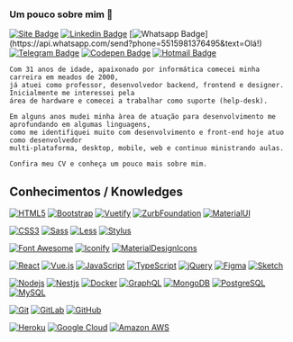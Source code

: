 ### Um pouco sobre mim 👋


[![Site Badge](https://img.shields.io/badge/-Site-000000?style=flat-square&logo=react&logoColor=white&link=https://jorgebrunetto.com.br)](https://jorgebrunetto.com.br)
[![Linkedin Badge](https://img.shields.io/badge/-LinkedIn-blue?style=flat-square&logo=Linkedin&logoColor=white&link=https://www.linkedin.com/in/jorgebrunetto/)](https://www.linkedin.com/in/jorgebrunetto/)
[![Whatsapp Badge](https://img.shields.io/badge/-Whatsapp-4CA143?style=flat-square&labelColor=4CA143&logo=whatsapp&logoColor=white&link=https://api.whatsapp.com/send?phone=5515981376495&text=Olá!)](https://api.whatsapp.com/send?phone=5515981376495&text=Olá!)
[![Telegram Badge](https://img.shields.io/badge/-Telegram-1ca0f1?style=flat-square&labelColor=1ca0f1&logo=telegram&logoColor=white&link=https://t.me/jorgebrunetto)](https://t.me/jorgebrunetto)
[![Codepen Badge](https://img.shields.io/badge/-Codepen-000000?style=flat-square&logo=codepen&logoColor=white&link=https://codepen.io/jorgebrunetto)](https://codepen.io/jorgebrunetto)
[![Hotmail Badge](https://img.shields.io/badge/-Hotmail-0078D4?style=flat-square&logo=microsoft-outlook&logoColor=white&link=mailto:jorgebrunetto@hotmail.com)](mailto:jorgebrunettot@hotmail.com)

    Com 31 anos de idade, apaixonado por informática comecei minha carreira em meados de 2000,
    já atuei como professor, desenvolvedor backend, frontend e designer. Inicialmente me interessei pela
    área de hardware e comecei a trabalhar como suporte (help-desk).

    Em alguns anos mudei minha àrea de atuação para desenvolvimento me aprofundando em algumas linguagens,
    como me identifiquei muito com desenvolvimento e front-end hoje atuo como desenvolvedor
    multi-plataforma, desktop, mobile, web e continuo ministrando aulas.

    Confira meu CV e conheça um pouco mais sobre mim.

## Conhecimentos / Knowledges

[![HTML5](https://img.shields.io/badge/-HTML5-E34F26?style=flat-square&logo=html5&logoColor=white&link=https://github.com/jorgebrunetto/)](https://github.com/jorgebrunetto/)
[![Bootstrap](https://img.shields.io/badge/-Bootstrap-563D7C?style=flat-square&logo=bootstrap&link=https://github.com/jorgebrunetto/)](https://github.com/jorgebrunetto/)
[![Vuetify](https://img.shields.io/badge/-Vuetify-1867C0?style=flat-square&logo=vuetify&link=https://github.com/jorgebrunetto/)](https://github.com/jorgebrunetto/)
[![ZurbFoundation](https://img.shields.io/badge/-Zurb%20Foundation-000000?style=flat-square&logo=favro&link=https://github.com/jorgebrunetto/)](https://github.com/jorgebrunetto/)
[![MaterialUI](https://img.shields.io/badge/-MaterialUI-0081CB?style=flat-square&logo=material-ui&link=https://github.com/jorgebrunetto/)](https://github.com/jorgebrunetto/)

[![CSS3](https://img.shields.io/badge/-CSS3-1572B6?style=flat-square&logo=css3&link=https://github.com/jorgebrunetto/)](https://github.com/jorgebrunetto/)
[![Sass](https://img.shields.io/badge/-Sass-000000?style=flat-square&logo=sass&link=https://github.com/jorgebrunetto/)](https://github.com/jorgebrunetto/)
[![Less](https://img.shields.io/badge/-Less-000000?style=flat-square&logo=sass&link=https://github.com/jorgebrunetto/)](https://github.com/jorgebrunetto/)
[![Stylus](https://img.shields.io/badge/-Stylus-333333?style=flat-square&logo=stylus&link=https://github.com/jorgebrunetto/)](https://github.com/jorgebrunetto/)

[![Font Awesome](https://img.shields.io/badge/-Font%20Awesome-000000?style=flat-square&logo=font-awesome&link=https://github.com/jorgebrunetto/)](https://github.com/jorgebrunetto/)
[![Iconify](https://img.shields.io/badge/-Iconify-1769AA?style=flat-square&logo=iconify&link=https://github.com/jorgebrunetto/)](https://github.com/jorgebrunetto/)
[![MaterialDesignIcons](https://img.shields.io/badge/-Material%20Design%20Icons-000000?style=flat-square&logo=material-design-icons&link=https://github.com/jorgebrunetto/)](https://github.com/jorgebrunetto/)


[![React](https://img.shields.io/badge/-React-black?style=flat-square&logo=react&link=https://github.com/jorgebrunetto/)](https://github.com/jorgebrunetto/)
[![Vue.js](https://img.shields.io/badge/-Vuejs-black?style=flat-square&logo=vue.js&link=https://github.com/jorgebrunetto/)](https://github.com/jorgebrunetto/)
[![JavaScript](https://img.shields.io/badge/-JavaScript-black?style=flat-square&logo=javascript&link=https://github.com/jorgebrunetto/)](https://github.com/jorgebrunetto/)
[![TypeScript](https://img.shields.io/badge/-TypeScript-007ACC?style=flat-square&logo=typescript&link=https://github.com/jorgebrunetto/)](https://github.com/jorgebrunetto/)
[![jQuery](https://img.shields.io/badge/-jQuery-0769AD?style=flat-square&logo=jquery&link=https://github.com/jorgebrunetto/)](https://github.com/jorgebrunetto/)
[![Figma](https://img.shields.io/badge/-Figma-F24E1E?style=flat-square&logo=figma&link=https://github.com/jorgebrunetto/)](https://github.com/jorgebrunetto/)
[![Sketch](https://img.shields.io/badge/-Sketch-sketch?style=flat-square&logo=sketch&link=https://github.com/jorgebrunetto/)](https://github.com/jorgebrunetto/)


[![Nodejs](https://img.shields.io/badge/-Nodejs-black?style=flat-square&logo=Node.js&link=https://github.com/jorgebrunetto/)](https://github.com/jorgebrunetto/)
[![Nestjs](https://img.shields.io/badge/-Nestjs-black?style=flat-square&logo=NestJS&link=https://github.com/jorgebrunetto/)](https://github.com/jorgebrunetto/)
[![Docker](https://img.shields.io/badge/-Docker-black?style=flat-square&logo=docker&link=https://github.com/jorgebrunetto/)](https://github.com/jorgebrunetto/)
[![GraphQL](https://img.shields.io/badge/-GraphQL-E10098?style=flat-square&logo=graphql&link=https://github.com/jorgebrunetto/)](https://github.com/jorgebrunetto/)
[![MongoDB](https://img.shields.io/badge/-MongoDB-black?style=flat-square&logo=mongodb&link=https://github.com/jorgebrunetto/)](https://github.com/jorgebrunetto/)
[![PostgreSQL](https://img.shields.io/badge/-PostgreSQL-336791?style=flat-square&logo=postgresql&link=https://github.com/jorgebrunetto/)](https://github.com/jorgebrunetto/)
[![MySQL](https://img.shields.io/badge/-MySQL-black?style=flat-square&logo=mysql&link=https://github.com/jorgebrunetto/)](https://github.com/jorgebrunetto/)

[![Git](https://img.shields.io/badge/-Git-black?style=flat-square&logo=git&link=https://github.com/jorgebrunetto/)](https://github.com/jorgebrunetto/)
[![GitLab](https://img.shields.io/badge/-GitLab-FCA121?style=flat-square&logo=gitlab&link=https://github.com/jorgebrunetto/)](https://github.com/jorgebrunetto/)
[![GitHub](https://img.shields.io/badge/-GitHub-181717?style=flat-square&logo=github&link=https://github.com/jorgebrunetto/)](https://github.com/jorgebrunetto/)

[![Heroku](https://img.shields.io/badge/-Heroku-430098?style=flat-square&logo=heroku&link=https://github.com/jorgebrunetto/)](https://github.com/jorgebrunetto/)
[![Google Cloud](https://img.shields.io/badge/Google%20Cloud-black?style=flat-square&logo=google-cloud&link=https://github.com/jorgebrunetto/)](https://github.com/jorgebrunetto/)
[![Amazon AWS](https://img.shields.io/badge/Amazon%20AWS-232F3E?style=flat-square&logo=amazon-aws&link=https://github.com/jorgebrunetto/)](https://github.com/jorgebrunetto/)

